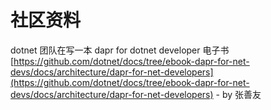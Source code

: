 # 社区资料

dotnet 团队在写一本 dapr for dotnet developer 电子书 [https://github.com/dotnet/docs/tree/ebook-dapr-for-net-devs/docs/architecture/dapr-for-net-developers](https://github.com/dotnet/docs/tree/ebook-dapr-for-net-devs/docs/architecture/dapr-for-net-developers) - by 张善友

